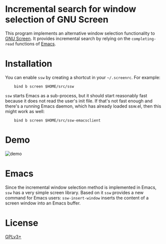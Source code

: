 # Incremental search for window selection of GNU Screen

This program implements an alternative window selection functionality
to [GNU Screen][screen].  It provides incremental search by relying on
the `completing-read` functions of [Emacs].

# Installation

You can enable `ssw` by creating a shortcut in your `~/.screenrc`.
For example:

```
    bind b screen $HOME/src/ssw
```

`ssw` starts Emacs as a sub-process, but it should start reasonably
fast because it does not read the user's init file.  If that's not
fast enough and there's a running Emacs daemon, which has already
loaded ssw.el, then this might work as well:

```
    bind b screen $HOME/src/ssw-emacsclient
```

# Demo

  ![demo](https://raw.githubusercontent.com/wiki/nemethf/select-screen-window/demo.gif)

# Emacs

Since the incremental window selection method is implemented in Emacs,
`ssw` has a very simple screen library.  Based on it `ssw` provides a
new command for Emacs users: `ssw-insert-window` inserts the content
of a screen window into an Emacs buffer.

# License

[GPLv3+][gpl]

[gpl]: COPYING
[screen]: https://www.gnu.org/software/screen/
[Emacs]: https://www.gnu.org/software/emacs/
